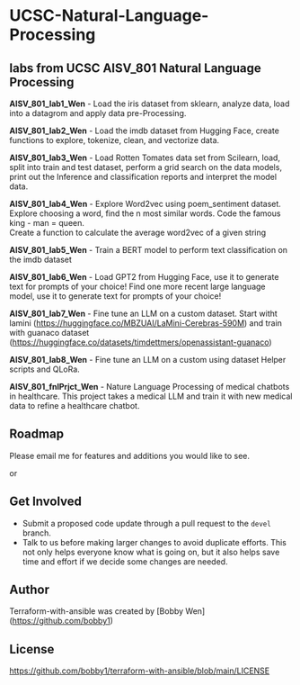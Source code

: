 # UCSC-Natural-Language-Processing
## labs from UCSC AISV_801 Natural Language Processing ##

**AISV_801_lab1_Wen**  - Load the iris dataset from sklearn, analyze data, load into a datagrom and apply data pre-Processing.

**AISV_801_lab2_Wen** - Load the imdb dataset from Hugging Face, create functions to explore, tokenize, clean, and vectorize data.

**AISV_801_lab3_Wen** - Load Rotten Tomates data set from Scilearn, load, split into train and test dataset, perform a grid search on the data models, print out the Inference and classification reports and interpret the model data.
 
 **AISV_801_lab4_Wen** - Explore Word2vec using poem_sentiment dataset.  Explore choosing a word, find the n most similar words.  Code the famous king - man = queen.  
    Create a function to calculate the average word2vec of a given string

**AISV_801_lab5_Wen** - Train a BERT model to perform text classification on the imdb dataset

**AISV_801_lab6_Wen** - Load GPT2 from Hugging Face, use it to generate text for prompts of your choice!  Find one more recent large language model, use it to generate text for prompts of your choice!

**AISV_801_lab7_Wen** - Fine tune an LLM on a custom dataset.  Start witht lamini (https://huggingface.co/MBZUAI/LaMini-Cerebras-590M) and train with guanaco dataset (https://huggingface.co/datasets/timdettmers/openassistant-guanaco)

**AISV_801_lab8_Wen** - Fine tune an LLM on a custom using dataset Helper scripts and QLoRa.

**AISV_801_fnlPrjct_Wen** - Nature Language Processing of medical chatbots in healthcare.  This project takes a medical LLM and train it with new medical data to refine a healthcare chatbot.

## Roadmap

Please email me for features and additions you would like to see.  

or

## Get Involved

* Submit a proposed code update through a pull request to the `devel` branch.
* Talk to us before making larger changes
  to avoid duplicate efforts. This not only helps everyone
  know what is going on, but it also helps save time and effort if we decide
  some changes are needed.

## Author

Terraform-with-ansible was created by [Bobby Wen] (https://github.com/bobby1)

## License

https://github.com/bobby1/terraform-with-ansible/blob/main/LICENSE
